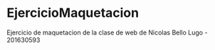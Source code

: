 # EjercicioMaquetacion
Ejercicio de maquetacion de la clase de web de Nicolas Bello Lugo - 201630593
